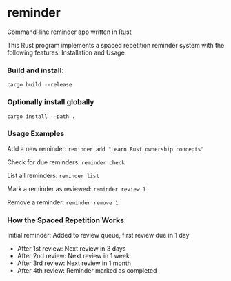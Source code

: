 # reminder
Command-line reminder app written in Rust

This Rust program implements a spaced repetition reminder system with the following features:
Installation and Usage

### Build and install:
```cargo build --release```
### Optionally install globally
```cargo install --path .```

### Usage Examples

Add a new reminder:
```reminder add "Learn Rust ownership concepts"```

Check for due reminders:
```reminder check```

List all reminders:
```reminder list```

Mark a reminder as reviewed:
```reminder review 1```

Remove a reminder:
```reminder remove 1```


### How the Spaced Repetition Works

Initial reminder: Added to review queue, first review due in 1 day
- After 1st review: Next review in 3 days
- After 2nd review: Next review in 1 week
- After 3rd review: Next review in 1 month
- After 4th review: Reminder marked as completed
